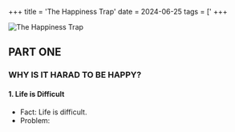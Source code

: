 +++
title = 'The Happiness Trap'
date = 2024-06-25
tags = ['
+++

![The Happiness Trap](https://github.com/gaviral/avi/blob/main/static/images/the_happiness_trap.jpg?raw=true)

## PART ONE

### WHY IS IT HARAD TO BE HAPPY?

#### 1. Life is Difficult

<!-- Being human hurts. In our short time on this planet, we’ll have many moments of marvel, wonder, and joy—but also many of angst, dread, and despair. We’ll know the highs of love, connection, and friendship—but also the lows of loneliness, rejection, and loss. We’ll experience the delights of success, victory, and achievement—but also the miseries of failure, defeat, and disappointment.
In other words: life is difficult. And if we live long enough, we’re all going to experience pain, stress, and suffering in many different forms. The problem is most of us don’t know how to deal effectively with this reality. We work hard to find happiness—but all too often, we fail; and even when we succeed, it’s usually short-lived, leaving us dissatisfied and wanting more.
So why is it so hard to be happy? I’m glad you asked. This book is based on a huge body of scientific research that shows we all easily get caught in a powerful psychological trap. We go through life holding on tightly to many unhelpful beliefs about happiness—ideas widely accepted because “everyone knows they are true.” And these beliefs seem to make good sense—which is why you encounter them in so many self-help books and articles. But unfortunately, these misleading ideas tend to create a vicious cycle in which the more we pursue happiness, the more we suffer. And this psychological trap is so well hidden, we don’t even realize we’re caught in it.
That’s the bad news.
The good news is there’s hope. We can learn how to quickly recognize we’re stuck in “the happiness trap”—and, more importantly, how to escape it. This book will give you the skills and knowledge to do so. It’s based on a powerful psychological model known as Acceptance and Commitment Therapy (ACT), a science-based approach with over 3000 published studies that show its effectiveness.
ACT (pronounced as the word act) was developed in the United States in the mid-1980s by psychologist Steven C. Hayes and his colleagues Kelly Wilson and Kirk Strosahl. Since that time, it has spread around the globe. Today there are hundreds of thousands of psychologists, therapists, counselors, coaches, and doctors practicing ACT in dozens of different countries—from the United States, United Kingdom, and Uganda to India, Indonesia, and Iran.
One reason for the growing popularity of ACT is that it’s astoundingly effective in helping people with a wide range of problems. Those three thousand scientific studies I mentioned earlier cover everything from depression, addiction, and anxiety disorders to psychosis, chronic pain, and trauma. However, ACT is not just a treatment for psychological disorders; it is also used to help people adjust well to chronic illness and disability, and build meaningful, rewarding lives even in the face of serious ongoing health issues. And on top of all that, it’s widely used by the armed forces, emergency services, government departments, professional sports teams and Olympic athletes, businesses, hospitals, and schools—to enhance health and well-being, reduce stress, improve performance, and increase resilience.
Last but not least, we all know about the importance of eating healthy food, exercising regularly, and cultivating good relationships with others; these are foundational building blocks for health, happiness, and well-being. But how hard is it to actually do these things on an ongoing basis? Easy in theory, hard in practice, for most of us. Fortunately, ACT gives us all the tools and strategies we need to break bad habits, overcome procrastination, motivate ourselves to start and maintain healthy new behaviors, and build better relationships with the people in our life. Shortly we’ll look at how ACT achieves this, but first let’s consider… -->

- Fact: Life is difficult.
- Problem: 

<!-- So why is it so hard to be happy? I’m glad you asked. This book is based on a huge body of scientific research that shows we all easily get caught in a powerful psychological trap. We go through life holding on tightly to many unhelpful beliefs about happiness—ideas widely accepted because “everyone knows they are true.” And these beliefs seem to make good sense—which is why you encounter them in so many self-help books and articles. But unfortunately, these misleading ideas tend to create a vicious cycle in which the more we pursue happiness, the more we suffer. And this psychological trap is so well hidden, we don’t even realize we’re caught in it.
That’s the bad news.
The good news is there’s hope. We can learn how to quickly recognize we’re stuck in “the happiness trap”—and, more importantly, how to escape it. This book will give you the skills and knowledge to do so. It’s based on a powerful psychological model known as Acceptance and Commitment Therapy (ACT), a science-based approach with over 3000 published studies that show its effectiveness.
ACT (pronounced as the word act) was developed in the United States in the mid-1980s by psychologist Steven C. Hayes and his colleagues Kelly Wilson and Kirk Strosahl. Since that time, it has spread around the globe. Today there are hundreds of thousands of psychologists, therapists, counselors, coaches, and doctors practicing ACT in dozens of different countries—from the United States, United Kingdom, and Uganda to India, Indonesia, and Iran.
One reason for the growing popularity of ACT is that it’s astoundingly effective in helping people with a wide range of problems. Those three thousand scientific studies I mentioned earlier cover everything from depression, addiction, and anxiety disorders to psychosis, chronic pain, and trauma. However, ACT is not just a treatment for psychological disorders; it is also used to help people adjust well to chronic illness and disability, and build meaningful, rewarding lives even in the face of serious ongoing health issues. And on top of all that, it’s widely used by the armed forces, emergency services, government departments, professional sports teams and Olympic athletes, businesses, hospitals, and schools—to enhance health and well-being, reduce stress, improve performance, and increase resilience.
Last but not least, we all know about the importance of eating healthy food, exercising regularly, and cultivating good relationships with others; these are foundational building blocks for health, happiness, and well-being. But how hard is it to actually do these things on an ongoing basis? Easy in theory, hard in practice, for most of us. Fortunately, ACT gives us all the tools and strategies we need to break bad habits, overcome procrastination, motivate ourselves to start and maintain healthy new behaviors, and build better relationships with the people in our life. Shortly we’ll look at how ACT achieves this, but first let’s consider… -->